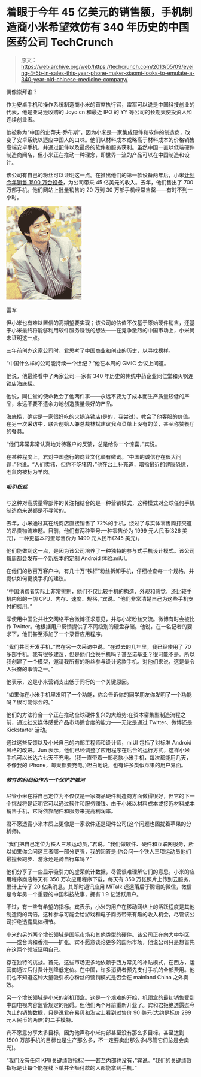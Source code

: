 # 着眼于今年 45 亿美元的销售额，手机制造商小米希望效仿有 340 年历史的中国医药公司 TechCrunch

> 原文：<https://web.archive.org/web/https://techcrunch.com/2013/05/09/eyeing-4-5b-in-sales-this-year-phone-maker-xiaomi-looks-to-emulate-a-340-year-old-chinese-medicine-company/>

偶像崇拜谁？

作为安卓手机和操作系统制造商小米的首席执行官，雷军可以说是中国科技创业的代表，他是亚马逊收购的 Joyo.cn 和最近 IPO 的 YY 等公司的长期天使投资人和连续创业者。

他被称为“中国的史蒂夫·乔布斯”，因为小米是一家集成硬件和软件的制造商，改变了安卓系统以适应中国人的口味。他们以材料成本或略高于材料成本的价格销售高端安卓手机，并通过配件以及最终的软件和服务获利。虽然中国一直以低端硬件制造商闻名，但小米正在推动一种理念，即世界一流的产品可以在中国制造和设计。

该公司有自己的粉丝可以证明这一点。在推出他们的第一款设备两年后，小米[计划今年销售 1500 万台设备](https://web.archive.org/web/20221209024056/https://beta.techcrunch.com/2013/03/11/xiaomi-expects-to-double-sales-to-15-million-handsets-this-year/)，为公司带来 45 亿美元的收入。去年，他们售出了 700 万部手机。他们网站上批量销售的 20 万到 30 万部手机经常售罄——有时不到一小时。

![Lei Jun](img/5325b0c44712bf0e47e8fc9ae6f1b16d.png)

雷军

但小米也有难以置信的高期望要实现；该公司的估值不仅基于原始硬件销售，还基于小米最终将能够利用软件服务赚钱的想法——在竞争激烈的中国市场上，小米尚未证明这一点。

三年前创办这家公司时，君思考了中国商业和创业的历史，以寻找榜样。

“中国什么样的公司能持续一个世纪？”他在本周的 GMIC 会议上问道。

他说，他最终看中了两家公司:一家有 340 年历史的传统中药企业同仁堂和火锅连锁店海底捞。

他说，同仁堂的使命教会了他两件事——永远不要为了成本而生产质量较低的产品，永远不要不遗余力地创造质量最好的产品。

海底捞，确实是一家很好吃的火锅连锁店(是的，我尝过)，教会了他客服的价值。在另一次采访中，联合创始人兼总裁林斌建议我点菜单上没有的菜，甚至称赞餐厅的餐具。

“他们非常非常认真地对待客户的反馈，总是给你一个惊喜，”宾说。

在某种程度上，君对中国盛行的商业文化颇有微词。“中国的诚信存在很大问题，”他说。“人们卖猪，但你不吃猪肉，”他在台上补充道，暗指最近的健康恐慌，老鼠肉被标为羊肉。

##### 吸引粉丝

与这种对高质量零部件的关注相结合的是一种营销模式，这种模式对全球任何手机制造商来说都是不寻常的。

去年，小米通过其在线商店直接销售了 72%的手机，绕过了与实体零售商打交道的昂贵物流难题。目前，他们有两种型号:一种零售价为 1999 元人民币(326 美元)，一种更基本的型号售价为 1499 元人民币(245 美元)。

他们能做到这一点，是因为该公司培养了一种独特的参与式手机设计模式。该公司每周都会发布一个新版本的定制 Android 体验:miUI。

在他们的数百万客户中，有几十万“铁杆”粉丝拆卸手机，仔细检查每一个规格，并提供如何更换手机的建议。

“中国消费者实际上非常挑剔，他们不仅比较手机的构造、外观和感觉，还比较手机内部的一切 CPU、内存、速度、规格，”宾说。“他们非常清楚自己为这些手机支付的费用。”

军使用中国公共社交网络平台微博征求意见，并与小米粉丝交流。微博有时会被比作 Twitter。他根据用户反馈提供了不同级别的硬盘存储。他说，在一名记者的要求下，他们甚至添加了一个录音应用程序。

“我们共同开发手机，”君在另一次采访中说。“在过去的几年里，我已经使用了 70 多部手机。我有很多建议，但是他们会换手机吗？甚至诺基亚？很可能不是。所以我创建了一个模型，邀请我所有的粉丝参与设计这款手机。对他们来说，这是最令人兴奋的事情之一。”

他表示，这是小米营销支出低于同行的一个关键原因。

“如果你在小米手机里发明了一个功能，你会告诉你的同学朋友你发明了一个功能吗？很可能你会的。”

他们的方法符合一个正在推动全球硬件复兴的大趋势:在资本密集型制造流程之前，通过社交媒体感受产品市场适合度的能力——无论是通过 Twitter、微博还是 Kickstarter 活动。

通过这些反馈以及小米自己的内部工程师和设计师，miUI 包括了对标准 Android 风格的改进。Jun 表示，他们已经调整了应用程序在后台的运行方式，这样小米手机可以长达六七天不充电。(我一直带着一部老款小米手机，每次都能用几天，不像我的 iPhone，每天都要充电。)坦白地说，也有许多类似苹果的用户界面。

##### 软件的利润和作为一个保护护城河

尽管小米在将自己定位为不仅仅是一家商品硬件制造商方面做得很好，但它的下一个挑战将是证明它可以通过软件和服务赚钱。由于小米以材料成本或接近材料成本销售手机，它将依靠配件和服务来提高利润率。

君不愿透露小米本质上更像是一家软件还是硬件公司(这个问题也困扰着苹果的分析师)。

“我们把自己定位为铁人三项运动员，”君说。“我们做软件、硬件和互联网服务，所以如果你会问这三者哪一部分更强，我的回答是:你会问一个铁人三项运动员他们最擅长跑步、游泳还是骑自行车吗？”

他们分享了一些显示吸引力的虚荣统计数据，尽管很难理解它们的意思。小米的应用程序商店每天有 350 万次应用程序下载，每天有 350 万张照片上传到云服务，累计上传了 20 亿条消息。其即时通讯应用 MiTalk 远远落后于腾讯的微信，微信是今年另一个重要的中国科技故事，拥有 1.9 亿活跃用户。

不过，有一些有希望的指标。宾表示，小米的用户在移动网络上的活跃程度是其他制造商的两倍。这种参与可能会给游戏和电子商务带来有趣的收入机会，尽管该公司拒绝透露具体细节。

小米的另外两个增长领域是国际市场和其他类型的硬件。该公司正在向大中华区——或台湾和香港——扩张。宾不愿意谈论更多的国际市场，他说公司只是想首先在这两个领域证明自己。

存在独特的挑战。首先，这些市场更多地依赖于西方常见的补贴模式，在西方，运营商通过后付费计划降低定价。在中国，许多消费者预先支付手机的全部费用。他们也不知道这种大量吸引核心粉丝的营销模式是否会在 mainland China 之外奏效。

另一个增长领域是小米的新机顶盒。这是一个艰难的开始，机顶盒的最初销售受到中国电视内容监管规定的阻碍。但他们两个月前重新开业了。宾和君拒绝透露迄今为止的销售数据，只是说君在易贝和淘宝上看到过售价 90 美元(大约是标价 299 元人民币的两倍)的二手模特。

宾不愿意分享太多目标，因为他声称小米内部甚至没有那么多目标。甚至达到 1500 万部手机的目标也是生产那么多，不一定要卖出那么多(尽管它们总是会卖光)。

“我们没有任何 KPI(关键绩效指标)——甚至内部也没有，”宾说。“我们的关键绩效指标是让每个能在线下单并全额付款的人都能拿到手机。”